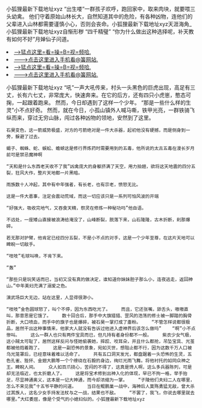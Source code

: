 小狐狸最新下载地址xyz    “出生喽”一群孩子欢呼，跑回家中，取来肉块，就要喂三头幼禽。    他们守着原始山林长大，自然知道其中的危险，有各种凶物，连他们的父辈进入山林都需要谨慎小心，否则会丧命。小狐狸最新下载地址xyz天涯海角_小狐狸最新下载地址xyz自惭形秽    “四千精璧”    “你为什么做出这种选择呢，补天教有如何不好”月婵仙子问道。

<li><a href="http://qlakdu561.bb906.cc/#md_1013">-->猛点这里=看=操=B=视=频哈.</a></li>
<li><a href="http://qlakdu561.bb906.cc/#md_1013">--->点击这里进入手机看@簧网站.</a></li>





<li><a href="http://qlakdu561.bb906.cc/#md_1013">-->猛点这里=看=操=B=视=频哈.</a></li>
<li><a href="http://qlakdu561.bb906.cc/#md_1013">--->点击这里进入手机看@簧网站.</a></li>



小狐狸最新下载地址xyz    “吼”一声大吼传来，村头一头黑色的巨虎出现，高足有三丈，长有六七丈，非常庞大，快速奔来。在它的后方，还有四只小虎崽，憨态可掬，一起跟着跑来。    然而，今日却遇到了这样一个少年。    “那是一些什么样的生灵”小不点好奇。    然而，就在今日，小孤山镇外人喊马嘶，铁甲光亮，一群铁骑飞纵而来，穿过无穷山脉，闯过各种凶物的领地，安然到了这里。

    石昊变色，这一箭威势极盛，对方的弓箭绝对是一件大杀器，起初他没有硬撼，而是侧身到一旁，躲避了过去。

    蝎子、蜘蛛、蛇、蜈蚣、蟾蜍这是修行界炼药时需要用到的五毒，他所说的太古五毒在漫长岁月前可是禁忌魔神啊

    “天和是什么东西老天收不了我”凶禽庞大的身躯挤满了天空，用力拍翅，欲将这天地震的四分五裂，狂风大作，整片天地都一片黑暗。

    雨族数十人冲起，其中有中年强者，有长老，也有宗老，愤怒无比。

    这是一件大悳事，注定会震动荒域，而这一切应该只是一系列可怕风波的开端

    “好强大，吸收完地气，又吞食天精，祭灵在修炼一种秘功吗”他自语。

    不远处，一座矮山直接被浪涛给淹没了，山峰断裂，脱落下来，山石隆隆，古木折断，刹那爆碎。

    若无那对护臂，他肯定已经四分五裂，不是小不点的对手，这是一个少年至尊，在这片天地可以睥睨一切敌手。

    “吱吱”毛球叫唤，不肯下来。

    “轰”

    “那些只是玩笑话而已，当初又没有真的做决定，谁知道你妹妹胆子那么小，连夜逃走，返回神山。”中年美妇充满了溺爱之色。

    演武场巨大无边，站在这里，人显得很渺小。

    “吱吱”金色圆球怒了，叫个不停，因为东西吃光了。    而且，它还张嘴，舔舌头，嗷嗷直叫，那意思是它饿了。    数十回合后，那手中大旗猎猎、罡风的浩荡的修士被一脚踏的胸骨折断，大口喷血，而手中的旗子也是爆碎，被石昊一掌打成了齑粉。    “不管怎样说都很极品，居然干出这种事情来，他家大人就没有告诉过他进入虚神界后该怎么做吗”    “啊”小不点惨叫。    这么一群人也只有两件宝具而已，但凡持有者身份都不一般。    紫衣少女气极，这小贼太可耻了，居然这样反问与怪她偷袭她，摔跤、咬耳朵，并且什么都抢，吊坠宝具、光茧都被他抱着跑了。    这是一副恐怖的景象，宛如灭世，想阻止都不行，因为这数千万人口被乌光笼罩后，已经意味着难以活命了。    共有五口洞天发光，都盘踞着一头恐怖的生灵，五色孔雀、狴犴、金翅大鹏等一个个缭绕在石毅的身边，绚烂光雨飞舞。将他衬托的如同众神之王。睥睨人间。    众人如百爪挠心，苦闷的不得了，这真是馋人啊，这么多兵器陈列，可是却无法临近，也太折磨人了。    这是将宝术修到出神入化的体现，早已不拘一格，举手抬足，尽显神通奥义，这本是一记大神通，而今却浓缩为一掌。    “子陵他们夫妇二人在哪里，怎么不来见我”十五爷平静的问道。    当日在鲲鹏巢一战中，海神后人莫殇勇猛无敌，曾大杀过其族人，这名少女手持发法杖与之一战，结果也不敌。    “不罢了，我飞，你说去哪里就去哪里。”大红委屈，像是个受气的小媳妇似的。小狐狸最新下载地址xyz

